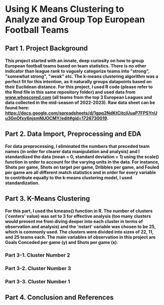 # Using K Means Clustering to Analyze and Group Top European Football Teams

## Part 1. Project Background

#### This project started with an innate, deep curiosity on how to group European football teams based on team statistics. There is no other indicator than league rank to vaguely categorize teams into "strong", "somewhat strong", "weak" etc. The k-means clustering algorithm was a perfect fit for this intention, as it naturally groups datapoints based on their Euclidean distance. For this project, I used R code (please refer to the Rmd file in this same repository folder) and used data from www.whoscored.com (all teams from the top 3 European Leagues and data collected in the mid-season of 2022-2023). Raw data sheet can be found here: https://docs.google.com/spreadsheets/d/1gpq2NdKtCitcjUuaP7FPSYnUu3GnOfxy6njsmNUOCMY/edit#gid=1726730019.

## Part 2. Data Import, Preprocessing and EDA

#### For data preprocessing, I eliminated the numbers that preceded team names (in order for clearer data manipulation and analysis) and I standardized the data (mean = 0, standard deviation = 1) using the scale() function in order to account for the varying units in the data. For instance, Shots per game, Shots on target per game, Dribbles per game, and Fouled per game are all different match statistics and in order for every variable to contribute equally to the k-means clustering model, I used standardization.

## Part 3. K-Means Clustering

#### For this part, I used the kmeans() function in R. The number of clusters ('centers' value) was set to 3 for effective analysis (too many clusters would prevent me from diving deeper into each cluster in terms of observation and analysis) and the 'nstart' variable was chosen to be 25, which is commonly used. The clusters were divided into sizes of 22, 11, and 25 teams each. The main variables of observation in this project are Goals Conceded per game (y) and Shots per game (x). 

### Part 3-1. Cluster Number 2

####

### Part 3-2. Cluster Number 3

####

### Part 3-3. Cluster Number 1

####

## Part 4. Conclusion and References

####
